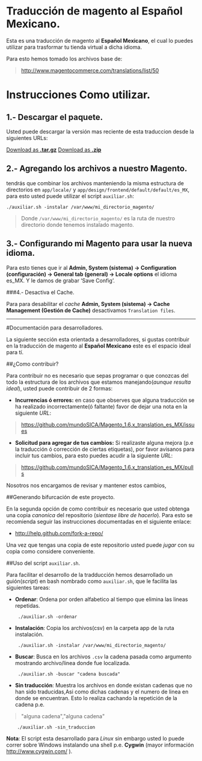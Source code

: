 Traducción de magento al Español Mexicano.
================================================================================

Esta es una traducción de magento al **Español Mexicano**, el cual lo puedes utilizar para trasformar tu tienda virtual a dicha idioma.

Para esto hemos tomado los archivos base de:

> <http://www.magentocommerce.com/translations/list/50>

Instrucciones Como utilizar.
================================================================================

1.- Descargar el paquete.
---------------------------------------------------------------------------------

Usted puede descargar la versión mas reciente de esta traduccion desde la siguientes URLs:

<a href="https://github.com/mundoSICA/Magento_1.6.x_translation_es_MX/tarball/master" class="button icon arrowdown">Download as <b>.tar.gz</b></a>
<a href="https://github.com/mundoSICA/Magento_1.6.x_translation_es_MX/zipball/master" class="button icon arrowdown">Download as <b>.zip</b></a>

2.- Agregando los archivos a nuestro Magento.
---------------------------------------------------------------------------------

tendrás que combinar los archivos manteniendo la misma estructura de directorios en `app/locale/` y `app/design/frontend/default/default/es_MX`, para esto usted puede utilizar el script `auxiliar.sh`:

	./auxiliar.sh -instalar /var/www/mi_directorio_magento/

> Donde `/var/www/mi_directorio_magento/` es la ruta de nuestro directorio donde tenemos instalado magento.


3.- Configurando mi Magento para usar la nueva idioma.
---------------------------------------------------------------------------------

Para esto tienes que ir al **Admin, System (sistema) -> Configuration (configuración) -> General tab (general) -> Locale options** el idioma es\_MX. Y le damos de grabar ‘Save Config’.

###4.- Desactiva el Cache.

Para para desabilitar el _cache_ **Admin, System (sistema) -> Cache Management (Gestión de Cache)** desactivamos `Translation files`.


-----------------------------------------------------------------------------------------

#Documentación para desarrolladores.

La siguiente sección esta orientada a desarrolladores, si gustas contribuir en la traducción de magento al **Español Mexicano** este es el espacio ideal para tí.

##¿Como contribuir?

Para contribuir no es necesario que sepas programar o que conozcas del todo la estructura de los archivos que estamos manejando(_aunque resulta ideal_), usted puede contribuir de 2 formas:

- **Incurrencias ó errores:** en caso que observes que alguna traducción se ha realizado incorrectamente(ó faltante) favor de dejar una nota en la siguiente _URL_:

> <https://github.com/mundoSICA/Magento_1.6.x_translation_es_MX/issues>

- **Solicitud para agregar de tus cambios:** Si realizaste alguna mejora (p.e la traducción ó corrección de ciertas etiquetas), por favor avisanos para incluir tus cambios, para esto puedes acudir a la siguiente _URL_:

> <https://github.com/mundoSICA/Magento_1.6.x_translation_es_MX/pulls>

Nosotros nos encargamos de revisar y mantener estos cambios, 


##Generando bifurcación de este proyecto.

En la segunda opción de como contribuir es necesario que usted obtenga una copia _canonica_ del repositorio (_sientase libre de hacerlo_). Para esto se recomienda seguir las instrucciones documentadas en el siguiente enlace:

- <http://help.github.com/fork-a-repo/>

Una vez que tengas una copia de este repositorio usted puede _jugar_ con su copia como considere conveniente.


##Uso del script `auxiliar.sh`.

Para facilitar el desarrollo de la tradducción hemos desarrollado un guión(_script_) en bash nombrado como `auxiliar.sh`, que le facilita las siguientes tareas:

 - **Ordenar**: Ordena por orden alfabetico al tiempo que elimina las lineas repetidas.

		./auxiliar.sh -ordenar

 - **Instalación**: Copia los archivos(csv) en la carpeta app de la ruta instalación.

		./auxiliar.sh -instalar /var/www/mi_directorio_magento/
	 
 - **Buscar**: Busca en los archivos `.csv` la cadena pasada como argumento mostrando archivo/linea donde fue localizada.

		./auxiliar.sh -buscar "cadena buscada"

 - **Sin traducción**: Muestra los archivos en donde existan cadenas que no han sido traducidas,Asi como dichas cadenas y el numero de linea en donde se encuentran. Esto lo realiza cachando la repetición de la cadena p.e.
> "alguna cadena","alguna cadena"

		./auxiliar.sh -sin_traduccion
     
**Nota**: El script esta desarrollado para _Linux_ sin embargo usted lo puede correr sobre Windows instalando una shell p.e. **Cygwin** (mayor información <http://www.cygwin.com/> ).


